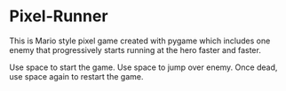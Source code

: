# Pixel-Runner
This is Mario style pixel game created with pygame which includes one enemy that progressively starts running at the hero faster and faster. 

Use space to start the game.
Use space to jump over enemy.
Once dead, use space again to restart the game.
